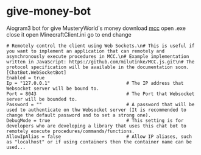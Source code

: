 # give-money-bot
Aiogram3 bot for give MusteryWorld`s money
download [mcc](https://github.com/MCCTeam/Minecraft-Console-Client/releases)
open .exe
close it
open MinecraftClient.ini
go to end
change
```
# Remotely control the client using Web Sockets.\n# This is useful if you want to implement an application that can remotely and asynchronously execute procedures in MCC.\n# Example implementation written in JavaScript: https://github.com/milutinke/MCC.js.git\n# The protocol specification will be available in the documentation soon.
[ChatBot.WebSocketBot]
Enabled = true
Ip = "127.0.0.1"                            # The IP address that Websocket server will be bound to.
Port = 8043                                 # The Port that Websocket server will be bounded to.
Password = ""                               # A password that will be used to authenticate on thw Websocket server (It is recommended to change the default password and to set a strong one).
DebugMode = true                            # This setting is for developers who are developing a library that uses this chat bot to remotely execute procedures/commands/functions.
AllowIpAlias = false                        # Allow IP aliases, such as "localhost" or if using containers then the container name can be used...
```
